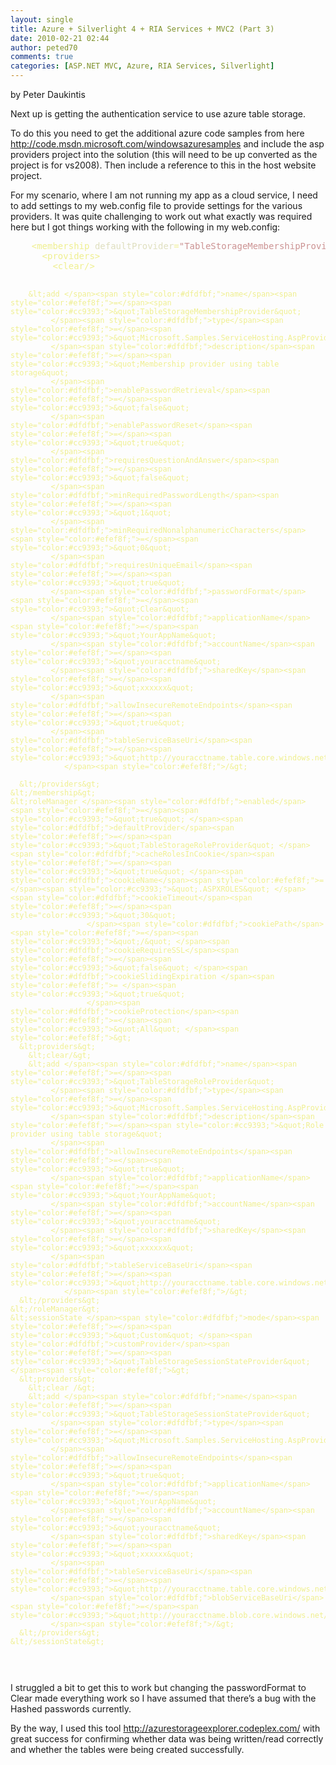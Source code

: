 ```yaml
---
layout: single
title: Azure + Silverlight 4 + RIA Services + MVC2 (Part 3)
date: 2010-02-21 02:44
author: peted70
comments: true
categories: [ASP.NET MVC, Azure, RIA Services, Silverlight]
---
```

<div id="msgcns!4F1B7368284539E5!182" class="bvMsg"><p>by Peter Daukintis</p> <p>Next up is getting the authentication service to use azure table storage.</p> <p>To do this you need to get the additional azure code samples from here <a title="http://code.msdn.microsoft.com/windowsazuresamples" href="http://code.msdn.microsoft.com/windowsazuresamples">http://code.msdn.microsoft.com/windowsazuresamples</a> and include the asp providers project into the solution (this will need to be up converted as the project is for vs2008). Then include a reference to this in the host website project.</p> <p>For my scenario, where I am not running my app as a cloud service, I need to add settings to my web.config file to provide settings for the various providers. It was quite challenging to work out what exactly was required here but I got things working with the following in my web.config:</p><pre>    <span style="color:#efef8f;">&lt;membership </span><span style="color:#dfdfbf;">defaultProvider</span><span style="color:#efef8f;">=</span><span style="color:#cc9393;">&quot;TableStorageMembershipProvider&quot; </span><span style="color:#dfdfbf;">userIsOnlineTimeWindow </span><span style="color:#efef8f;">= </span><span style="color:#cc9393;">&quot;20&quot;</span><span style="color:#efef8f;">&gt;
      &lt;providers&gt;
        &lt;clear/&gt;

        &lt;add </span><span style="color:#dfdfbf;">name</span><span style="color:#efef8f;">=</span><span style="color:#cc9393;">&quot;TableStorageMembershipProvider&quot;
             </span><span style="color:#dfdfbf;">type</span><span style="color:#efef8f;">=</span><span style="color:#cc9393;">&quot;Microsoft.Samples.ServiceHosting.AspProviders.TableStorageMembershipProvider&quot;
             </span><span style="color:#dfdfbf;">description</span><span style="color:#efef8f;">=</span><span style="color:#cc9393;">&quot;Membership provider using table storage&quot;
             </span><span style="color:#dfdfbf;">enablePasswordRetrieval</span><span style="color:#efef8f;">=</span><span style="color:#cc9393;">&quot;false&quot;
             </span><span style="color:#dfdfbf;">enablePasswordReset</span><span style="color:#efef8f;">=</span><span style="color:#cc9393;">&quot;true&quot;
             </span><span style="color:#dfdfbf;">requiresQuestionAndAnswer</span><span style="color:#efef8f;">=</span><span style="color:#cc9393;">&quot;false&quot;
             </span><span style="color:#dfdfbf;">minRequiredPasswordLength</span><span style="color:#efef8f;">=</span><span style="color:#cc9393;">&quot;1&quot;
             </span><span style="color:#dfdfbf;">minRequiredNonalphanumericCharacters</span><span style="color:#efef8f;">=</span><span style="color:#cc9393;">&quot;0&quot;
             </span><span style="color:#dfdfbf;">requiresUniqueEmail</span><span style="color:#efef8f;">=</span><span style="color:#cc9393;">&quot;true&quot;
             </span><span style="color:#dfdfbf;">passwordFormat</span><span style="color:#efef8f;">=</span><span style="color:#cc9393;">&quot;Clear&quot;
             </span><span style="color:#dfdfbf;">applicationName</span><span style="color:#efef8f;">=</span><span style="color:#cc9393;">&quot;YourAppName&quot;
             </span><span style="color:#dfdfbf;">accountName</span><span style="color:#efef8f;">=</span><span style="color:#cc9393;">&quot;youracctname&quot;
             </span><span style="color:#dfdfbf;">sharedKey</span><span style="color:#efef8f;">=</span><span style="color:#cc9393;">&quot;xxxxxx&quot;
             </span><span style="color:#dfdfbf;">allowInsecureRemoteEndpoints</span><span style="color:#efef8f;">=</span><span style="color:#cc9393;">&quot;true&quot;
             </span><span style="color:#dfdfbf;">tableServiceBaseUri</span><span style="color:#efef8f;">=</span><span style="color:#cc9393;">&quot;http://youracctname.table.core.windows.net/&quot;
                </span><span style="color:#efef8f;">/&gt;

      &lt;/providers&gt;
    &lt;/membership&gt;
    &lt;roleManager </span><span style="color:#dfdfbf;">enabled</span><span style="color:#efef8f;">=</span><span style="color:#cc9393;">&quot;true&quot; </span><span style="color:#dfdfbf;">defaultProvider</span><span style="color:#efef8f;">=</span><span style="color:#cc9393;">&quot;TableStorageRoleProvider&quot; </span><span style="color:#dfdfbf;">cacheRolesInCookie</span><span style="color:#efef8f;">=</span><span style="color:#cc9393;">&quot;true&quot; </span><span style="color:#dfdfbf;">cookieName</span><span style="color:#efef8f;">=</span><span style="color:#cc9393;">&quot;.ASPXROLES&quot; </span><span style="color:#dfdfbf;">cookieTimeout</span><span style="color:#efef8f;">=</span><span style="color:#cc9393;">&quot;30&quot;
                     </span><span style="color:#dfdfbf;">cookiePath</span><span style="color:#efef8f;">=</span><span style="color:#cc9393;">&quot;/&quot; </span><span style="color:#dfdfbf;">cookieRequireSSL</span><span style="color:#efef8f;">=</span><span style="color:#cc9393;">&quot;false&quot; </span><span style="color:#dfdfbf;">cookieSlidingExpiration </span><span style="color:#efef8f;">= </span><span style="color:#cc9393;">&quot;true&quot;
                     </span><span style="color:#dfdfbf;">cookieProtection</span><span style="color:#efef8f;">=</span><span style="color:#cc9393;">&quot;All&quot; </span><span style="color:#efef8f;">&gt;
      &lt;providers&gt;
        &lt;clear/&gt;
        &lt;add </span><span style="color:#dfdfbf;">name</span><span style="color:#efef8f;">=</span><span style="color:#cc9393;">&quot;TableStorageRoleProvider&quot;
             </span><span style="color:#dfdfbf;">type</span><span style="color:#efef8f;">=</span><span style="color:#cc9393;">&quot;Microsoft.Samples.ServiceHosting.AspProviders.TableStorageRoleProvider&quot;
             </span><span style="color:#dfdfbf;">description</span><span style="color:#efef8f;">=</span><span style="color:#cc9393;">&quot;Role provider using table storage&quot;
             </span><span style="color:#dfdfbf;">allowInsecureRemoteEndpoints</span><span style="color:#efef8f;">=</span><span style="color:#cc9393;">&quot;true&quot;
             </span><span style="color:#dfdfbf;">applicationName</span><span style="color:#efef8f;">=</span><span style="color:#cc9393;">&quot;YourAppName&quot;
             </span><span style="color:#dfdfbf;">accountName</span><span style="color:#efef8f;">=</span><span style="color:#cc9393;">&quot;youracctname&quot;
             </span><span style="color:#dfdfbf;">sharedKey</span><span style="color:#efef8f;">=</span><span style="color:#cc9393;">&quot;xxxxxx&quot;
             </span><span style="color:#dfdfbf;">tableServiceBaseUri</span><span style="color:#efef8f;">=</span><span style="color:#cc9393;">&quot;http://youracctname.table.core.windows.net/&quot;
                </span><span style="color:#efef8f;">/&gt;
      &lt;/providers&gt;
    &lt;/roleManager&gt;
    &lt;sessionState </span><span style="color:#dfdfbf;">mode</span><span style="color:#efef8f;">=</span><span style="color:#cc9393;">&quot;Custom&quot; </span><span style="color:#dfdfbf;">customProvider</span><span style="color:#efef8f;">=</span><span style="color:#cc9393;">&quot;TableStorageSessionStateProvider&quot;</span><span style="color:#efef8f;">&gt;
      &lt;providers&gt;
        &lt;clear /&gt;
        &lt;add </span><span style="color:#dfdfbf;">name</span><span style="color:#efef8f;">=</span><span style="color:#cc9393;">&quot;TableStorageSessionStateProvider&quot;
             </span><span style="color:#dfdfbf;">type</span><span style="color:#efef8f;">=</span><span style="color:#cc9393;">&quot;Microsoft.Samples.ServiceHosting.AspProviders.TableStorageSessionStateProvider&quot;
             </span><span style="color:#dfdfbf;">allowInsecureRemoteEndpoints</span><span style="color:#efef8f;">=</span><span style="color:#cc9393;">&quot;true&quot;
             </span><span style="color:#dfdfbf;">applicationName</span><span style="color:#efef8f;">=</span><span style="color:#cc9393;">&quot;YourAppName&quot;
             </span><span style="color:#dfdfbf;">accountName</span><span style="color:#efef8f;">=</span><span style="color:#cc9393;">&quot;youracctname&quot;
             </span><span style="color:#dfdfbf;">sharedKey</span><span style="color:#efef8f;">=</span><span style="color:#cc9393;">&quot;xxxxxx&quot;
             </span><span style="color:#dfdfbf;">tableServiceBaseUri</span><span style="color:#efef8f;">=</span><span style="color:#cc9393;">&quot;http://youracctname.table.core.windows.net/&quot;
             </span><span style="color:#dfdfbf;">blobServiceBaseUri</span><span style="color:#efef8f;">=</span><span style="color:#cc9393;">&quot;http://youracctname.blob.core.windows.net/&quot;
             </span><span style="color:#efef8f;">/&gt;
      &lt;/providers&gt;
    &lt;/sessionState&gt;

</span></pre><a href="http://11011.net/software/vspaste"></a>
<p>I struggled a bit to get this to work but changing the passwordFormat to Clear made everything work so I have assumed that there’s a bug with the Hashed passwords currently.</p>
<p>By the way, I used this tool <a title="http://azurestorageexplorer.codeplex.com/" href="http://azurestorageexplorer.codeplex.com/">http://azurestorageexplorer.codeplex.com/</a> with great success for confirming whether data was being written/read correctly and whether the tables were being created successfully.</p>  </div>
